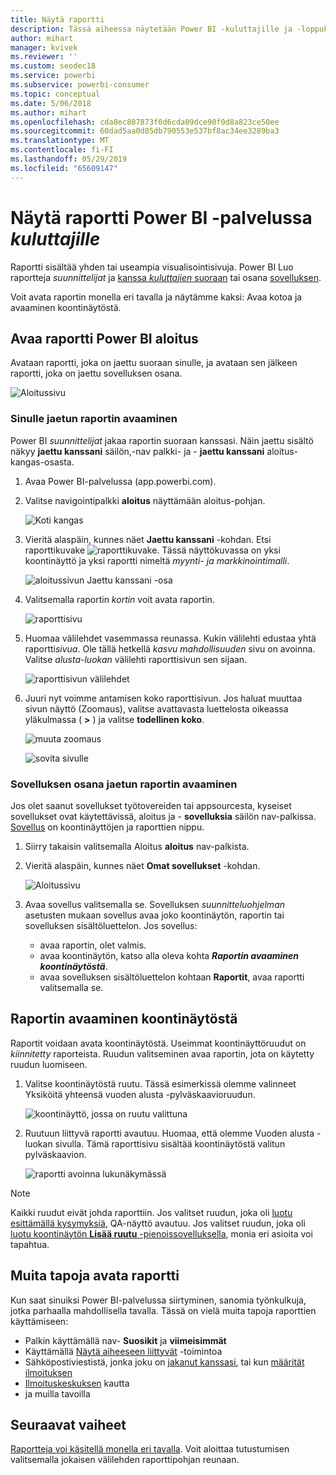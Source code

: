 ```yaml
---
title: Näytä raportti
description: Tässä aiheessa näytetään Power BI -kuluttajille ja -loppukäyttäjille, kuinka Power BI -raportti avataan ja näytetään.
author: mihart
manager: kvivek
ms.reviewer: ''
ms.custom: seodec18
ms.service: powerbi
ms.subservice: powerbi-consumer
ms.topic: conceptual
ms.date: 5/06/2018
ms.author: mihart
ms.openlocfilehash: cda8ec807873f0d6cda09dce90f0d8a823ce50ee
ms.sourcegitcommit: 60dad5aa0d85db790553e537bf8ac34ee3289ba3
ms.translationtype: MT
ms.contentlocale: fi-FI
ms.lasthandoff: 05/29/2019
ms.locfileid: "65609147"
---
```

# <a name="view-a-report-in-power-bi-service-for-consumers"></a>Näytä raportti Power BI -palvelussa *kuluttajille*
Raportti sisältää yhden tai useampia visualisointisivuja. Power BI Luo raportteja *suunnittelijat* ja [kanssa *kuluttajien* suoraan](end-user-shared-with-me.md) tai osana [sovelluksen](end-user-apps.md). 

Voit avata raportin monella eri tavalla ja näytämme kaksi: Avaa kotoa ja avaaminen koontinäytöstä. 

<!-- add art-->


## <a name="open-a-report-from-power-bi-home"></a>Avaa raportti Power BI aloitus
Avataan raportti, joka on jaettu suoraan sinulle, ja avataan sen jälkeen raportti, joka on jaettu sovelluksen osana.

   ![Aloitussivu](./media/end-user-report-open/power-bi-home.png)

### <a name="open-a-report-that-has-been-shared-with-you"></a>Sinulle jaetun raportin avaaminen
Power BI *suunnittelijat* jakaa raportin suoraan kanssasi. Näin jaettu sisältö näkyy **jaettu kanssani** säilön,-nav palkki- ja - **jaettu kanssani** aloitus-kangas-osasta.

1. Avaa Power BI-palvelussa (app.powerbi.com).

2. Valitse navigointipalkki **aloitus** näyttämään aloitus-pohjan.  

   ![Koti kangas](./media/end-user-report-open/power-bi-select-home-new.png)
   
3. Vieritä alaspäin, kunnes näet **Jaettu kanssani** -kohdan. Etsi raporttikuvake ![raporttikuvake](./media/end-user-report-open/power-bi-report-icon.png). Tässä näyttökuvassa on yksi koontinäyttö ja yksi raportti nimeltä *myynti- ja markkinointimalli*. 
   
   ![aloitussivun Jaettu kanssani -osa](./media/end-user-report-open/power-bi-shared-new.png)

4. Valitsemalla raportin *kortin* voit avata raportin.

   ![raporttisivu](./media/end-user-report-open/power-bi-filter-pane.png)

5. Huomaa välilehdet vasemmassa reunassa.  Kukin välilehti edustaa yhtä raportti*sivua*. Ole tällä hetkellä *kasvu mahdollisuuden* sivu on avoinna. Valitse *alusta-luokan* välilehti raporttisivun sen sijaan. 

   ![raporttisivun välilehdet](./media/end-user-report-open/power-bi-tab-new.png)

6. Juuri nyt voimme antamisen koko raporttisivun. Jos haluat muuttaa sivun näyttö (Zoomaus), valitse avattavasta luettelosta oikeassa yläkulmassa ( **>** ) ja valitse **todellinen koko**.

   ![muuta zoomaus](./media/end-user-report-open/power-bi-fit-new.png)

   ![sovita sivulle](./media/end-user-report-open/power-bi-actual-size.png)

### <a name="open-a-report-that-is-part-of-an-app"></a>Sovelluksen osana jaetun raportin avaaminen
Jos olet saanut sovellukset työtovereiden tai appsourcesta, kyseiset sovellukset ovat käytettävissä, aloitus ja - **sovelluksia** säilön nav-palkissa. [Sovellus](end-user-apps.md) on koontinäyttöjen ja raporttien nippu.

1. Siirry takaisin valitsemalla Aloitus **aloitus** nav-palkista.

7. Vieritä alaspäin, kunnes näet **Omat sovellukset** -kohdan.

   ![Aloitussivu](./media/end-user-report-open/power-bi-my-apps.png)

8. Avaa sovellus valitsemalla se. Sovelluksen *suunnitteluohjelman* asetusten mukaan sovellus avaa joko koontinäytön, raportin tai sovelluksen sisältöluettelon. Jos sovellus:
    - avaa raportin, olet valmis.
    - avaa koontinäytön, katso alla oleva kohta ***Raportin avaaminen koontinäytöstä***.
    - avaa sovelluksen sisältöluettelon kohtaan **Raportit**, avaa raportti valitsemalla se.


## <a name="open-a-report-from-a-dashboard"></a>Raportin avaaminen koontinäytöstä
Raportit voidaan avata koontinäytöstä. Useimmat koontinäyttöruudut on *kiinnitetty* raporteista. Ruudun valitseminen avaa raportin, jota on käytetty ruudun luomiseen. 

1. Valitse koontinäytöstä ruutu. Tässä esimerkissä olemme valinneet Yksiköitä yhteensä vuoden alusta -pylväskaavioruudun.

    ![koontinäyttö, jossa on ruutu valittuna](./media/end-user-report-open/power-bi-dashboard-new.png)

2.  Ruutuun liittyvä raportti avautuu. Huomaa, että olemme Vuoden alusta -luokan sivulla. Tämä raporttisivu sisältää koontinäytöstä valitun pylväskaavion.

    ![raportti avoinna lukunäkymässä](./media/end-user-report-open/power-bi-report-newer.png)

> [!NOTE]
> Kaikki ruudut eivät johda raporttiin. Jos valitset ruudun, joka oli [luotu esittämällä kysymyksiä](end-user-q-and-a.md), QA-näyttö avautuu. Jos valitset ruudun, joka oli [luotu koontinäytön **Lisää ruutu** -pienoissovelluksella](../service-dashboard-add-widget.md), monia eri asioita voi tapahtua.  


##  <a name="still-more-ways-to-open-a-report"></a>Muita tapoja avata raportti
Kun saat sinuiksi Power BI-palvelussa siirtyminen, sanomia työnkulkuja, jotka parhaalla mahdollisella tavalla. Tässä on vielä muita tapoja raporttien käyttämiseen:
- Palkin käyttämällä nav- **Suosikit** ja **viimeisimmät**    
- Käyttämällä [Näytä aiheeseen liittyvät](end-user-related.md) -toimintoa    
- Sähköpostiviestistä, jonka joku on [jakanut kanssasi](../service-share-reports.md), tai kun [määrität ilmoituksen](end-user-alerts.md)    
- [Ilmoituskeskuksen](end-user-notification-center.md) kautta    
- ja muilla tavoilla

## <a name="next-steps"></a>Seuraavat vaiheet
[Raportteja voi käsitellä monella eri tavalla](end-user-reading-view.md).  Voit aloittaa tutustumisen valitsemalla jokaisen välilehden raporttipohjan reunaan.

